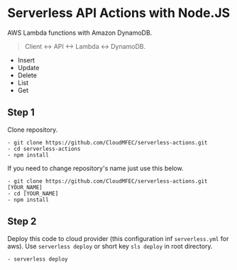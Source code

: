 # Serverless API Actions with Node.JS
AWS Lambda functions with Amazon DynamoDB.
> Client <-> API <-> Lambda <-> DynamoDB.
 - Insert
 - Update
 - Delete
 - List
 - Get

## Step 1
Clone repository.
```
- git clone https://github.com/CloudMFEC/serverless-actions.git
- cd serverless-actions
- npm install
```

If you need to change repository's name just use this below.
```
- git clone https://github.com/CloudMFEC/serverless-actions.git [YOUR_NAME]
- cd [YOUR_NAME]
- npm install
```

## Step 2
Deploy this code to cloud provider (this configuration inf `serverless.yml` for aws).
Use `serverless deploy` or short key `sls deploy` in root directory.
```
- serverless deploy
```
